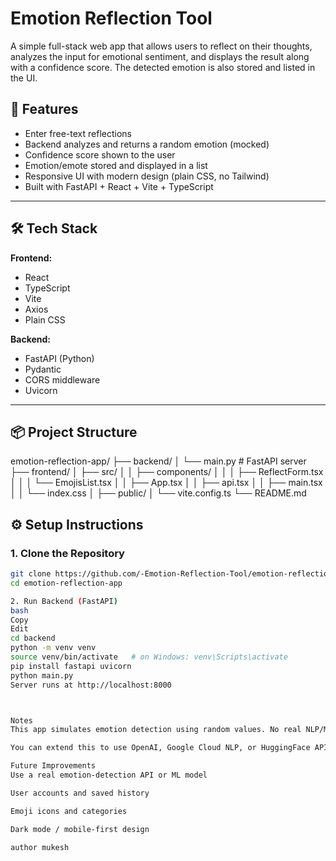# Emotion Reflection Tool

A simple full-stack web app that allows users to reflect on their thoughts, analyzes the input for emotional sentiment, and displays the result along with a confidence score. The detected emotion is also stored and listed in the UI.

## 🚀 Features

- Enter free-text reflections
- Backend analyzes and returns a random emotion (mocked)
- Confidence score shown to the user
- Emotion/emote stored and displayed in a list
- Responsive UI with modern design (plain CSS, no Tailwind)
- Built with FastAPI + React + Vite + TypeScript

---

## 🛠️ Tech Stack

**Frontend:**
- React
- TypeScript
- Vite
- Axios
- Plain CSS

**Backend:**
- FastAPI (Python)
- Pydantic
- CORS middleware
- Uvicorn

---

## 📦 Project Structure
emotion-reflection-app/
├── backend/
│ └── main.py # FastAPI server
├── frontend/
│ ├── src/
│ │ ├── components/
│ │ │ ├── ReflectForm.tsx
│ │ │ └── EmojisList.tsx
│ │ ├── App.tsx
│ │ ├── api.tsx
│ │ ├── main.tsx
│ │ └── index.css
│ ├── public/
│ └── vite.config.ts
└── README.md

## ⚙️ Setup Instructions

### 1. Clone the Repository

```bash
git clone https://github.com/-Emotion-Reflection-Tool/emotion-reflection-app.git
cd emotion-reflection-app

2. Run Backend (FastAPI)
bash
Copy
Edit
cd backend
python -m venv venv
source venv/bin/activate   # on Windows: venv\Scripts\activate
pip install fastapi uvicorn
python main.py
Server runs at http://localhost:8000



Notes
This app simulates emotion detection using random values. No real NLP/ML involved (yet).

You can extend this to use OpenAI, Google Cloud NLP, or HuggingFace APIs.

Future Improvements
Use a real emotion-detection API or ML model

User accounts and saved history

Emoji icons and categories

Dark mode / mobile-first design

author mukesh

